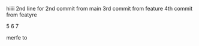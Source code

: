 hiiii
2nd line for 2nd commit from main
3rd commit from feature
4th commit from featyre

5
6
7

merfe to 